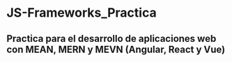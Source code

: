 # JS-Frameworks_Practica

## Practica para el desarrollo de aplicaciones web con MEAN, MERN y MEVN (Angular, React y Vue)
